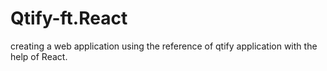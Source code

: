 # Qtify-ft.React
creating a web application using the reference of qtify application with the help of React.
